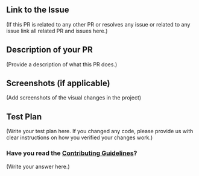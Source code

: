 <!--
Thank you for sending the PR! We appreciate you spending the time to work on these changes.

Help us understand your motivation by explaining why you decided to make this change.

You can learn more about contributing to BootBlox here: https://github.com/s-katte/React-Code-Pen/blob/master/CONTRIBUTING.md

Happy contributing!

-->

## Link to the Issue

(If this PR is related to any other PR or resolves any issue or related to any issue link all related PR and issues here.)

## Description of your PR

(Provide a description of what this PR does.)

## Screenshots (if applicable)

(Add screenshots of the visual changes in the project)

## Test Plan

(Write your test plan here. If you changed any code, please provide us with clear instructions on how you verified your changes work.)


### Have you read the [Contributing Guidelines](https://github.com/s-katte/React-Code-Pen/blob/master/CONTRIBUTING.md)?

(Write your answer here.)
